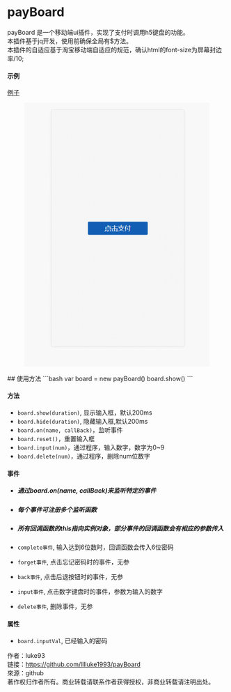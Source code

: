 # payBoard
payBoard 是一个移动端ui插件，实现了支付时调用h5键盘的功能。  
本插件基于jq开发，使用前确保全局有$方法。  
本插件的自适应基于淘宝移动端自适应的规范，确认html的font-size为屏幕封边率/10;
#### 示例
[例子](./README_en-us.md)

<p align="center">
  <img src="./example.gif" width="426" />
</p>
## 使用方法
```bash
var board = new payBoard() 
board.show()
```


#### 方法

* `board.show(duration)`, 显示输入框，默认200ms
* `board.hide(duration)`, 隐藏输入框,默认200ms
* `board.on(name, callBack)`，监听事件
* `board.reset()`，重置输入框
* `board.input(num)`，通过程序，输入数字，数字为0~9
* `board.delete(num)`，通过程序，删除num位数字


#### 事件
* ##### 通过board.on(name, callBack)来监听特定的事件
* ##### 每个事件可注册多个监听函数
* ##### 所有回调函数的this指向实例对象，部分事件的回调函数会有相应的参数传入

* `complete事件`, 输入达到6位数时，回调函数会传入6位密码
* `forget事件`, 点击忘记密码时的事件，无参
* `back事件`, 点击后退按钮时的事件，无参
* `input事件`, 点击数字键盘时的事件，参数为输入的数字
* `delete事件`, 删除事件，无参


#### 属性

* `board.inputVal`, 已经输入的密码

作者：luke93  
链接：https://github.com/lllluke1993/payBoard  
來源：github  
著作权归作者所有。商业转载请联系作者获得授权，非商业转载请注明出处。

